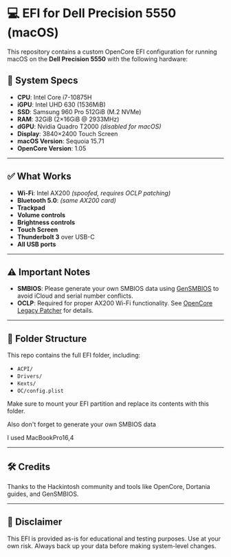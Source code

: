 # 💻 EFI for Dell Precision 5550 (macOS)

This repository contains a custom OpenCore EFI configuration for running macOS on the **Dell Precision 5550** with the following hardware:

## 🧰 System Specs

- **CPU**: Intel Core i7-10875H  
- **iGPU**: Intel UHD 630 (1536MiB)  
- **SSD**: Samsung 960 Pro 512GiB (M.2 NVMe)  
- **RAM**: 32GiB (2×16GiB @ 2933MHz)  
- **dGPU**: Nvidia Quadro T2000 *(disabled for macOS)*  
- **Display**: 3840×2400 Touch Screen  
- **macOS Version**: Sequoia 15.71  
- **OpenCore Version**: 1.05  

---

## ✅ What Works

- **Wi-Fi**: Intel AX200 *(spoofed, requires OCLP patching)*
- **Bluetooth 5.0**: *(same AX200 card)*
- **Trackpad**
- **Volume controls**
- **Brightness controls**
- **Touch Screen**
- **Thunderbolt 3** over USB-C
- **All USB ports**

---

## ⚠️ Important Notes

- **SMBIOS**: Please generate your own SMBIOS data using [GenSMBIOS](https://github.com/corpnewt/GenSMBIOS) to avoid iCloud and serial number conflicts.
- **OCLP**: Required for proper AX200 Wi-Fi functionality. See [OpenCore Legacy Patcher](https://dortania.github.io/OpenCore-Legacy-Patcher/) for details.

---

## 📁 Folder Structure

This repo contains the full EFI folder, including:
- `ACPI/`
- `Drivers/`
- `Kexts/`
- `OC/config.plist`

Make sure to mount your EFI partition and replace its contents with this folder.

Also don't forget to  generate your own SMBIOS data

I used MacBookPro16,4

---

## 🛠️ Credits

Thanks to the Hackintosh community and tools like OpenCore, Dortania guides, and GenSMBIOS.

---

## 📌 Disclaimer

This EFI is provided as-is for educational and testing purposes. Use at your own risk. Always back up your data before making system-level changes.

